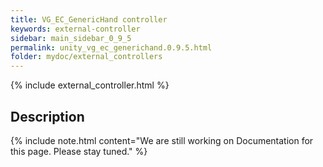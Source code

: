 ```yaml
---
title: VG_EC_GenericHand controller
keywords: external-controller
sidebar: main_sidebar_0_9_5
permalink: unity_vg_ec_generichand.0.9.5.html
folder: mydoc/external_controllers
---
```


{% include external_controller.html %}

## Description 

{% include note.html content="We are still working on Documentation for this page. Please stay tuned." %}